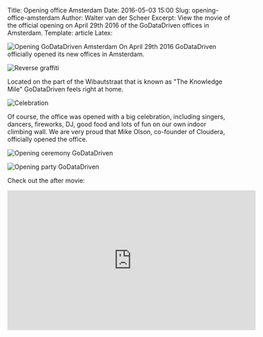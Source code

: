 Title: Opening office Amsterdam
Date: 2016-05-03 15:00
Slug: opening-office-amsterdam
Author: Walter van der Scheer
Excerpt: View the movie of the official opening on April 29th 2016 of the GoDataDriven offices in Amsterdam.
Template: article
Latex:

![Opening GoDataDriven Amsterdam](/static/images/office-opening/godatadriven-singers-2.jpg "Opening GoDataDriven Amsterdam")
<span class="lead">
On April 29th 2016 GoDataDriven officially opened its new offices in Amsterdam. </span>

![Reverse graffiti](/static/images/office-opening/godatadriven-nowopen.jpg "GoDataDriven now open in Amsterdam")

Located on the part of the Wibautstraat that is known as "The Knowledge Mile" GoDataDriven feels right at home. 

![Celebration](/static/images/office-opening/godatadriven-confetti.jpt "Celebration")

Of course, the office was opened with a big celebration, including singers, dancers, fireworks, DJ, good food and lots of fun on our own indoor climbing wall. We are very proud that Mike Olson, co-founder of Cloudera, officially opened the office.

![Opening ceremony GoDataDriven](/static/images/office-opening/godatadriven-opening.jpg "Opening ceremony")

![Opening party GoDataDriven](/static/images/office-opening/godatadriven-party.jpg "Opening party GoDataDriven")

Check out the after movie:

<iframe width="560" height="315" src="https://www.youtube.com/embed/tcMy2Ac2yGE?rel=0" frameborder="0" allowfullscreen></iframe>
